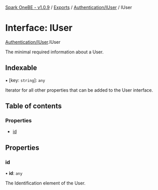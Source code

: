 [Spark OneBE - v1.0.9](../README.md) / [Exports](../modules.md) / [Authentication/IUser](../modules/Authentication_IUser.md) / IUser

# Interface: IUser

[Authentication/IUser](../modules/Authentication_IUser.md).IUser

The minimal required information about a User.

## Indexable

▪ [key: `string`]: `any`

Iterator for all other properties that can be added to the User interface.

## Table of contents

### Properties

- [id](Authentication_IUser.IUser.md#id)

## Properties

### id

• **id**: `any`

The Identification element of the User.
